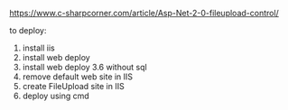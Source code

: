 https://www.c-sharpcorner.com/article/Asp-Net-2-0-fileupload-control/

to deploy:
1. install iis
2. install web deploy
3. install web deploy 3.6 without sql
4. remove default web site in IIS
5. create FileUpload site in IIS
6. deploy using cmd